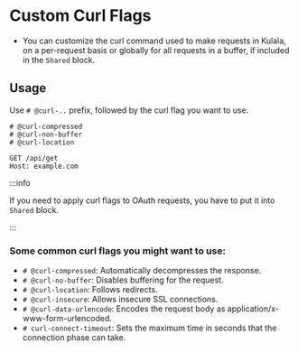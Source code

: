 # Custom Curl Flags

- You can customize the curl command used to make requests in Kulala, on a per-request basis or globally for all requests in a buffer, if included in the `Shared` block.

## Usage

Use `# @curl-..` prefix, followed by the curl flag you want to use.

```http
# @curl-compressed
# @curl-non-buffer
# @curl-location

GET /api/get
Host: example.com
```

:::info

If you need to apply curl flags to OAuth requests, you have to put it into `Shared` block.

:::

### Some common curl flags you might want to use:

- `# @curl-compressed`: Automatically decompresses the response.
- `# @curl-no-buffer`: Disables buffering for the request.
- `# @curl-location`: Follows redirects.
- `# @curl-insecure`: Allows insecure SSL connections.
- `# @curl-data-urlencode`: Encodes the request body as application/x-www-form-urlencoded.
- `# curl-connect-timeout`: Sets the maximum time in seconds that the connection phase can take.
